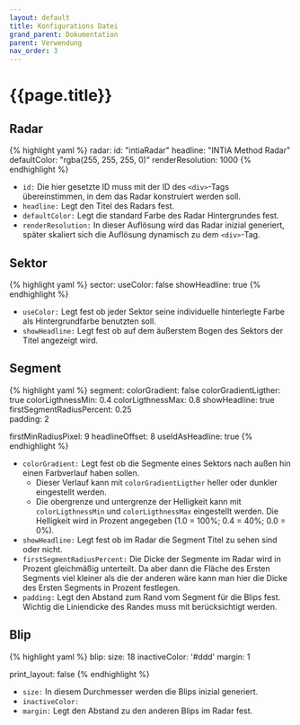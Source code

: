 ```yaml
---
layout: default
title: Konfigurations Datei
grand_parent: Dokumentation
parent: Verwendung
nav_order: 3
---
```


# {{page.title}}

## Radar
{% highlight yaml %}
radar:
  id: "intiaRadar"
  headline: "INTIA Method Radar"
  defaultColor: "rgba(255, 255, 255, 0)"
  renderResolution: 1000
{% endhighlight %}
- `id:` Die hier gesetzte ID muss mit der ID des `<div>`-Tags übereinstimmen, in dem das Radar konstruiert werden soll.
- `headline:` Legt den Titel des Radars fest.
- `defaultColor:` Legt die standard Farbe des Radar Hintergrundes fest.
- `renderResolution:` In dieser Auflösung wird das Radar inizial generiert, später skaliert sich die Auflösung dynamisch zu dem `<div>`-Tag.



## Sektor
{% highlight yaml %}
sector:
  useColor: false
  showHeadline: true
{% endhighlight %}
- `useColor:` Legt fest ob jeder Sektor seine individuelle hinterlegte Farbe als Hintergrundfarbe benutzten soll.
- `showHeadline:` Legt fest ob auf dem äußerstem Bogen des Sektors der Titel angezeigt wird. 



## Segment
{% highlight yaml %}
segment: 
  colorGradient: false
  colorGradientLigther: true
  colorLigthnessMin: 0.4
  colorLigthnessMax: 0.8
  showHeadline: true
  firstSegmentRadiusPercent: 0.25  
  padding: 2

  firstMinRadiusPixel: 9
  headlineOffset: 8
  useIdAsHeadline: true
{% endhighlight %}
- `colorGradient:` Legt fest ob die Segmente eines Sektors nach außen hin einen Farbverlauf haben sollen. 
  - Dieser Verlauf kann mit `colorGradientLigther` heller oder dunkler eingestellt werden. 
  - Die obergrenze und untergrenze der Helligkeit kann mit `colorLigthnessMin` und `colorLigthnessMax` eingestellt werden. Die Helligkeit wird in Prozent angegeben (1.0 = 100%; 0.4 = 40%; 0.0 = 0%).
- `showHeadline:` Legt fest ob im Radar die Segment Titel zu sehen sind oder nicht.
- `firstSegmentRadiusPercent:` Die Dicke der Segmente im Radar wird in Prozent gleichmäßig unterteilt. Da aber dann die Fläche des Ersten Segments viel kleiner als die der anderen wäre kann man hier die Dicke des Ersten Segments in Prozent festlegen. 
- `padding:` Legt den Abstand zum Rand vom Segment für die Blips fest. Wichtig die Liniendicke des Randes muss mit berücksichtigt werden.



## Blip
{% highlight yaml %}
blip:
  size: 18
  inactiveColor: '#ddd'
  margin: 1
    
print_layout: false
{% endhighlight %}
- `size:` In diesem Durchmesser werden die Blips inizial generiert.
- `inactiveColor:` 
- `margin:` Legt den Abstand zu den anderen Blips im Radar fest.

